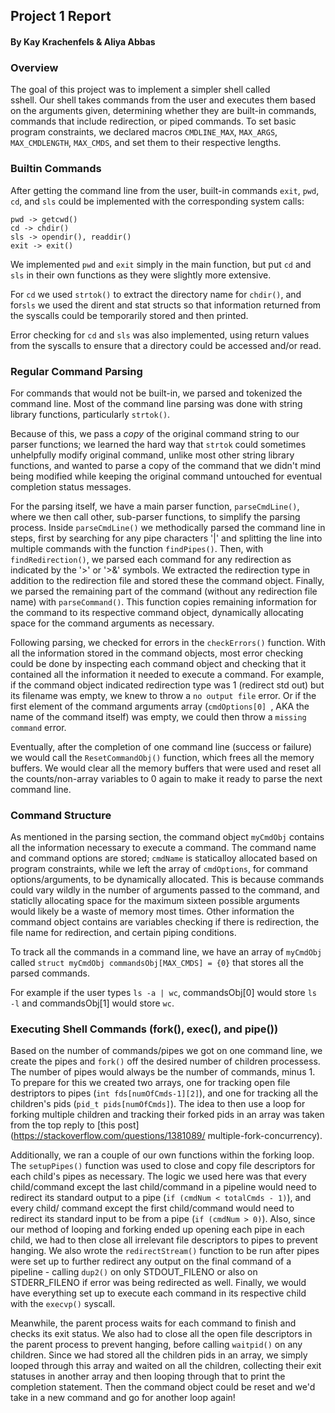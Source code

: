 ## Project 1 Report
#### By Kay Krachenfels & Aliya Abbas

### Overview
The goal of this project was to implement a simpler shell called   
sshell.
Our shell takes commands from the user and executes them based on
the arguments given, determining whether they are built-in 
commands, commands
that include redirection, or piped commands. 
To set basic program constraints, we declared macros `CMDLINE_MAX`,
 `MAX_ARGS`, 
`MAX_CMDLENGTH`, `MAX_CMDS`, and set them to their respective 
lengths.

### Builtin Commands 
After getting the command line from the user, built-in commands 
`exit`, `pwd`, `cd`, and `sls` could be implemented with the 
corresponding system calls:

```
pwd -> getcwd()
cd -> chdir()
sls -> opendir(), readdir()
exit -> exit()
```

We implemented `pwd` and `exit` simply in the main function, but 
put `cd` and `sls` in their own functions as they were slightly 
more extensive.

For `cd` we used `strtok()` to extract the directory name for 
`chdir()`, and for`sls` we used the dirent and stat structs so 
that information returned from the syscalls could be temporarily 
stored and then printed.

Error checking for `cd` and `sls` was also implemented, using 
return values from the syscalls to ensure that a directory could 
be accessed and/or read.


### Regular Command Parsing
For commands that would not be built-in, we parsed and tokenized 
the command 
line. Most of the command line parsing was done with string 
library functions, particularly `strtok()`. 

Because of this, we pass a *copy* of the original command string 
to our parser functions; we learned the hard way that `strtok` 
could sometimes unhelpfully modify original command, unlike most 
other string library functions, and wanted to parse a copy of the 
command that we didn't mind being modified while keeping the 
original command untouched for eventual completion status messages.

For the parsing itself, we have a main parser function, 
`parseCmdLine()`, where we then call other, sub-parser functions, 
to simplify the parsing process. Inside `parseCmdLine()`  we 
methodically parsed the command line in steps, first by searching 
for any pipe characters '|' and splitting the line into multiple 
commands with the function `findPipes()`. 
Then, with `findRedirection()`, we parsed each command for any 
redirection as indicated by the '>' or '>&' symbols. We extracted 
the redirection type in addition to the redirection file and 
stored these the command object.
Finally, we parsed the remaining part of the command (without any 
redirection file name) with `parseCommand()`. This function copies 
remaining information for the command to its respective command 
object, dynamically allocating space for the command arguments as 
necessary.

Following parsing, we checked for errors in the `checkErrors()` 
function. With all the information stored in the command objects, 
most error checking could be done by inspecting each command 
object and checking that it contained all the information it 
needed to execute a command. For example, if the command object 
indicated redirection type was 1 (redirect std out) but its 
filename was empty, we knew to throw a `no output file` error. Or 
if the first element of the command arguments array (`cmdOptions[0]
`, AKA the name of the command itself) was empty, we could then 
throw a `missing command` error.

Eventually, after the completion of one command line (success or 
failure) we would call the `ResetCommandObj()` function, which 
frees all the memory buffers. We would clear all the memory 
buffers that were used and reset all the counts/non-array 
variables to 0 again to make it ready to parse the next command 
line.  



### Command Structure
As mentioned in the parsing section, the command object `myCmdObj` 
contains all the information necessary to execute a command. 
The command name and command options are stored; `cmdName` is 
staticalloy allocated based on program constraints, while we left 
the array of `cmdOptions`, for command options/arguments, to be 
dynamically allocated. This is because commands could vary wildly 
in the number of arguments passed to the command, and staticlly 
allocating space for the maximum sixteen possible arguments would 
likely be a waste of memory most times. 
Other information the command object contains are variables 
checking if there is redirection, the file name for redirection, 
and certain piping conditions.

To track all the commands in a command line, we have an array of 
`myCmdObj` called `struct myCmdObj commandsObj[MAX_CMDS] = {0}` 
that stores all the parsed commands.

For example if the user types `ls -a | wc`, commandsObj[0] would 
store `ls -l` and commandsObj[1] would store `wc`. 



### Executing Shell Commands (fork(), exec(), and pipe())

Based on the number of commands/pipes we got on one command line, 
we create the pipes and `fork()` off the desired number of 
children processess.
The number of pipes would always be the number of commands, minus 
1.
To prepare for this we created two arrays, one for tracking open 
file destriptors to pipes (`int fds[numOfCmds-1][2]`), and one for 
tracking all the children's pids (`pid_t pids[numOfCmds]`). The 
idea to then use a loop for forking multiple children and tracking 
their forked pids in an array was taken from the top reply to 
[this post](https://stackoverflow.com/questions/1381089/
multiple-fork-concurrency).

Additionally, we ran a couple of our own functions within the 
forking loop. The `setupPipes()` function was used to close and 
copy file descriptors for each child's pipes as necessary. The 
logic we used here was that every child/command except the last 
child/command in a pipeline would need to redirect its standard 
output to a pipe (`if (cmdNum < totalCmds - 1)`), and every child/
command except the first child/command would need to redirect its 
standard input to be from a pipe (`if (cmdNum > 0)`). Also, since 
our method of looping and forking ended up opening each pipe in 
each child, we had to then close all irrelevant file descriptors 
to pipes to prevent hanging. We also wrote the `redirectStream()` 
function to be run after pipes were set up to further redirect any 
output on the final command of a pipeline - calling `dup2()` on 
only STDOUT_FILENO or also on STDERR_FILENO if error was being 
redirected as well. Finally, we would have everything set up to 
execute each command in its respective child with the `execvp()` 
syscall.

Meanwhile, the parent process waits for each command to finish and 
checks its 
exit status. We also had to close all the open file descriptors in 
the parent process to prevent hanging, before calling `waitpid()` 
on any children. Since we had stored all the children pids in an 
array, we simply looped through this array and waited on all the 
children, collecting their exit statuses in another array and then 
looping through that to print the completion statement. Then the 
command object could be reset and we'd take in a new command and 
go for another loop again!
